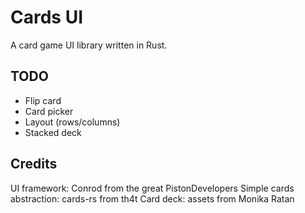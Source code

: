 Cards UI
========

A card game UI library written in Rust.

TODO
----
* Flip card
* Card picker
* Layout (rows/columns)
* Stacked deck

Credits
-------
UI framework: Conrod from the great PistonDevelopers
Simple cards abstraction: cards-rs from th4t
Card deck: assets from Monika Ratan
